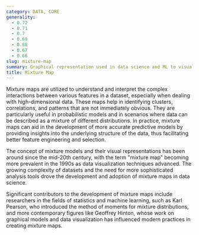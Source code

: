 ```yaml
---
category: DATA, CORE
generality:
  - 0.72
  - 0.71
  - 0.7
  - 0.69
  - 0.68
  - 0.67
  - 0.66
slug: mixture-map
summary: Graphical representation used in data science and ML to visualize the relationships and interactions between different components or features of a dataset.
title: Mixture Map
---
```


Mixture maps are utilized to understand and interpret the complex interactions between various features in a dataset, especially when dealing with high-dimensional data. These maps help in identifying clusters, correlations, and patterns that are not immediately obvious. They are particularly useful in probabilistic models and in scenarios where data can be described as a mixture of different distributions. In practice, mixture maps can aid in the development of more accurate predictive models by providing insights into the underlying structure of the data, thus facilitating better feature engineering and selection.

The concept of mixture models and their visual representations has been around since the mid-20th century, with the term "mixture map" becoming more prevalent in the 1990s as data visualization techniques advanced. The growing complexity of datasets and the need for more sophisticated analysis tools drove the development and adoption of mixture maps in data science.

Significant contributors to the development of mixture maps include researchers in the fields of statistics and machine learning, such as Karl Pearson, who introduced the method of moments for mixture distributions, and more contemporary figures like Geoffrey Hinton, whose work on graphical models and data visualization has influenced modern practices in creating mixture maps.
